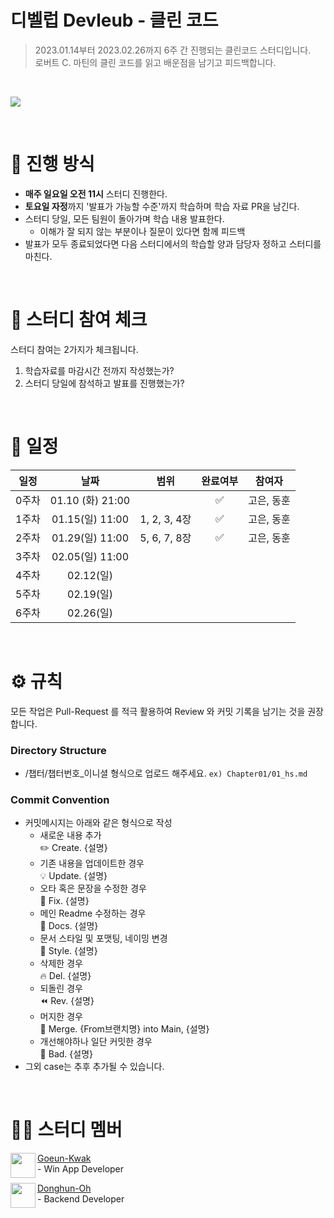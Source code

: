 # 디벨럽 Devleub - 클린 코드

> 2023.01.14부터 2023.02.26까지 6주 간 진행되는 클린코드 스터디입니다. <br>
> 로버트 C. 마틴의 클린 코드를 읽고 배운점을 남기고 피드백합니다.
>
<br>

![](https://velog.velcdn.com/images/odh0112/post/c255e9ac-24b4-4935-8e2e-8072b91f024a/image.png)



<br>

# 📒 진행 방식

- **매주 일요일 오전 11시** 스터디 진행한다.
- **토요일 자정**까지 '발표가 가능할 수준'까지 학습하며 학습 자료 PR을 남긴다.
- 스터디 당일, 모든 팀원이 돌아가며 학습 내용 발표한다.
	- 이해가 잘 되지 않는 부분이나 질문이 있다면 함께 피드백
- 발표가 모두 종료되었다면 다음 스터디에서의 학습할 양과 담당자 정하고 스터디를 마친다.

<br>

# 🚩 스터디 참여 체크

스터디 참여는 2가지가 체크됩니다.

1. 학습자료를 마감시간 전까지 작성했는가?
2. 스터디 당일에 참석하고 발표를 진행했는가?

<br>

# 📅 일정

| 일정  |            날짜             | 범위 |   완료여부    | 참여자  |
| :---: | :-------------------------: | :--: | :-----------: | :-------: |
| 0주차 |   01.10 (화) 21:00    |      |      ✅       | 고은, 동훈
| 1주차 | 01.15(일) 11:00 |   1, 2, 3, 4장   | ✅ |고은, 동훈
| 2주차 | 01.29(일) 11:00 |   5, 6, 7, 8장   | ✅ | 고은, 동훈
| 3주차 | 02.05(일) 11:00 |     |  |
| 4주차 | 02.12(일) |      |  |
| 5주차 | 02.19(일) |      |  |
| 6주차 | 02.26(일) |      |  |

<br>


# ⚙ 규칙
모든 작업은 Pull-Request 를 적극 활용하여 Review 와 커밋 기록을 남기는 것을 권장합니다.

### Directory Structure

- /챕터/챕터번호_이니셜 형식으로 업로드 해주세요.
	`ex) Chapter01/01_hs.md`

### Commit Convention

- 커밋메시지는 아래와 같은 형식으로 작성
  - 새로운 내용 추가<br>
    ✏️ Create. {설명}
  - 기존 내용을 업데이트한 경우<br>
    💡 Update. {설명}
  - 오타 혹은 문장을 수정한 경우<br>
    🔨 Fix. {설명}
  - 메인 Readme 수정하는 경우<br>
    📄 Docs. {설명}
  - 문서 스타일 및 포맷팅, 네이밍 변경<br>
    🎨 Style. {설명}
  - 삭제한 경우<br>
    🔥 Del. {설명}
  - 되돌린 경우<br>
    ⏪ Rev. {설명}
  - 머지한 경우<br>
    🔀 Merge. {From브랜치명} into Main, {설명}
  - 개선해야하나 일단 커밋한 경우<br>
    💩 Bad. {설명}
- 그외 case는 추후 추가될 수 있습니다.

<br>

# 🙋‍♀ 스터디 멤버

<img align="left" width="40" height="40" src="https://velog.velcdn.com/images/odh0112/post/df05ef7d-ffd9-417b-be70-01aec67431dc/image.png">

[Goeun-Kwak](https://github.com/goeunk) <br> - Win App Developer


<img align="left" width="40" height="40" src="https://velog.velcdn.com/images/odh0112/post/df05ef7d-ffd9-417b-be70-01aec67431dc/image.png">

[Donghun-Oh](https://github.com/o-ddong) <br> - Backend Developer
